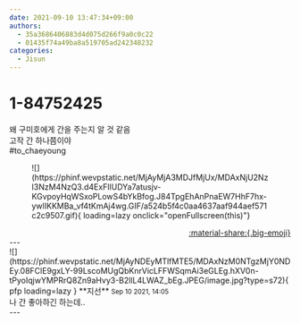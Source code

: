 ```yaml
---
date: 2021-09-10 13:47:34+09:00
authors:
  - 35a3686406883d4d075d266f9a0c0c22
  - 01435f74a49ba8a519705ad242348232
categories:
  - Jisun
---
```


# 1-84752425

<div class="post-container" markdown="1">
<div class="content-container md-sidebar__scrollwrap" markdown="1">

왜 구미호에게 간을 주는지 알 것 같음<br>고작 간 하나쯤이야<br>\#to_chaeyoung
<figure markdown="1">
![](https://phinf.wevpstatic.net/MjAyMjA3MDJfMjUx/MDAxNjU2NzI3NzM4NzQ3.d4ExFlIUDYa7atusjv-KGvpoyHqWSxoPLowS4bYkBfog.J84TpgEhAnPnaEW7HhF7hx-ywlIKKMBa_vf4tKmAj4wg.GIF/a524b5f4c0aa4637aaf944aef571c2c9507.gif){ loading=lazy onclick="openFullscreen(this)"}
</figure>


</div>
</div>

<div style="text-align: right;" markdown="1">
<a href="https://weverse.io/fromis9/fanpost/1-84752425" style="text-align: right;">:material-share:{.big-emoji}</a>
</div>
---

<div class="comments-container md-sidebar__scrollwrap" markdown="1">
<div class="comment" markdown="1">
<div class='id-container' markdown="1">
![](https://phinf.wevpstatic.net/MjAyNDEyMTlfMTE5/MDAxNzM0NTgzMjY0NDEy.08FClE9gxLY-99LscoMUgQbKnrVicLFFWSqmAi3eGLEg.hXV0n-tPyoIqjwYMPRrQ8Zn9aHvy3-B2llL4LWAZ_bEg.JPEG/image.jpg?type=s72){ pfp loading=lazy }
**<span class="artist">지선</span>** <small>Sep 10 2021, 14:05</small><br>
</div>
<div class='comment-body' markdown="1">
나 간 좋아하긴 하는데..
</div>
</div>
</div>
---
